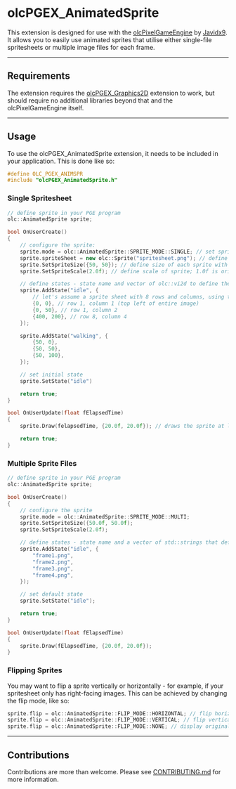 # olcPGEX_AnimatedSprite

This extension is designed for use with the [olcPixelGameEngine](https://github.com/OneLoneCoder/olcPixelGameEngine) by [Javidx9](https://github.com/OneLoneCoder). It allows you to easily use animated sprites that utilise either single-file spritesheets or multiple image files for each frame.

---

## Requirements

The extension requires the [olcPGEX_Graphics2D](https://github.com/OneLoneCoder/olcPixelGameEngine/blob/master/Extensions/olcPGEX_Graphics2D.h) extension to work, but should require no additional libraries beyond that and the olcPixelGameEngine itself.

---

## Usage

To use the olcPGEX_AnimatedSprite extension, it needs to be included in your application. This is done like so:

```cpp
#define OLC_PGEX_ANIMSPR
#include "olcPGEX_AnimatedSprite.h"
```

### Single Spritesheet

```cpp
// define sprite in your PGE program
olc::AnimatedSprite sprite;

bool OnUserCreate()
{
    // configure the sprite:
    sprite.mode = olc::AnimatedSprite::SPRITE_MODE::SINGLE; // set sprite to use a single spritesheet
    sprite.spriteSheet = new olc::Sprite("spritesheet.png"); // define image to use for the spritesheet
    sprite.SetSpriteSize({50, 50}); // define size of each sprite with an olc::vi2d
    sprite.SetSpriteScale(2.0f); // define scale of sprite; 1.0f is original size. Must be above 0 and defaults to 1.0f

    // define states - state name and vector of olc::vi2d to define the top-left position of each frame in the spritesheet
    sprite.AddState("idle", {
        // let's assume a sprite sheet with 8 rows and columns, using the 50x50 sprite size defined above
        {0, 0}, // row 1, column 1 (top left of entire image)
        {0, 50}, // row 1, column 2
        {400, 200}, // row 8, column 4
    });

    sprite.AddState("walking", {
        {50, 0},
        {50, 50},
        {50, 100},
    });

    // set initial state
    sprite.SetState("idle")

    return true;
}

bool OnUserUpdate(float fElapsedTime)
{
    sprite.Draw(felapsedTime, {20.0f, 20.0f}); // draws the sprite at location x:20, y:20 and animates it

    return true;
}
```

### Multiple Sprite Files

```cpp
// define sprite in your PGE program
olc::AnimatedSprite sprite;

bool OnUserCreate()
{
    // configure the sprite
    sprite.mode = olc::AnimatedSprite::SPRITE_MODE::MULTI;
    sprite.SetSpriteSize({50.0f, 50.0f);
    sprite.SetSpriteScale(2.0f);

    // define states - state name and a vector of std::strings that define the location of each image file
    sprite.AddState("idle", {
        "frame1.png",
        "frame2.png",
        "frame3.png",
        "frame4.png",
    });

    // set default state
    sprite.SetState("idle");

    return true;
}

bool OnUserUpdate(float fElapsedTime)
{
    sprite.Draw(fElapsedTime, {20.0f, 20.0f});
}
```

### Flipping Sprites

You may want to flip a sprite vertically or horizontally - for example, if your spritesheet only has right-facing images. This can be achieved by changing the flip mode, like so:

```cpp
sprite.flip = olc::AnimatedSprite::FLIP_MODE::HORIZONTAL; // flip horizontally (e.g. make right-facing image face the left)
sprite.flip = olc::AnimatedSprite::FLIP_MODE::VERTICAL; // flip vertically (e.g. make image upside down)
sprite.flip = olc::AnimatedSprite::FLIP_MODE::NONE; // display original image
```

---

## Contributions

Contributions are more than welcome. Please see [CONTRIBUTING.md](https://github.com/matt-hayward/olcPGEX_AnimatedSprite/blob/develop/CONTRIBUTING.md) for more information.
